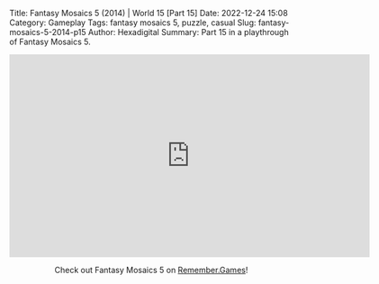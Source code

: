 Title: Fantasy Mosaics 5 (2014) | World 15 [Part 15]
Date: 2022-12-24 15:08
Category: Gameplay
Tags: fantasy mosaics 5,  puzzle,  casual
Slug: fantasy-mosaics-5-2014-p15
Author: Hexadigital
Summary: Part 15 in a playthrough of Fantasy Mosaics 5.

<center><iframe src="https://www.youtube.com/embed/qngx7_TFiVY?feature=oembed" allow="accelerometer; autoplay; encrypted-media; gyroscope; picture-in-picture" width="640" height="360" frameborder="0"></iframe>

Check out Fantasy Mosaics 5 on [Remember.Games](https://remember.games/game/6529/fantasy-mosaics-5/)!</center>